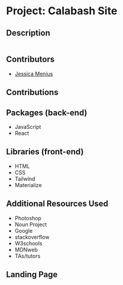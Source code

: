 
# Project: Calabash Site

## Description


```

```

## Contributors
- [Jessica Menius](https://github.com/jessicamenius)

##  Contributions


## Packages (back-end)

- JavaScript
- React

## Libraries (front-end)

- HTML
- CSS
- Tailwind
- Materialize

## Additional Resources Used

- Photoshop
- Noun Project
- Google
- stackoverflow
- W3schools
- MDNweb
- TAs/tutors

## Landing Page

